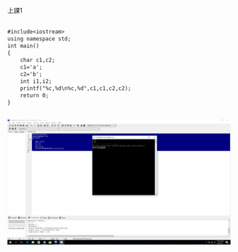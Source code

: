 
上課1
```

#include<iostream>
using namespace std;
int main()
{
	char c1,c2;
	c1='a';
	c2='b'; 
	int i1,i2;
	printf("%c,%d\n%c,%d",c1,c1,c2,c2);
	return 0;
}


```
![image](https://github.com/s0970755289/CPP/blob/master/diary/pic.PNG)
```





